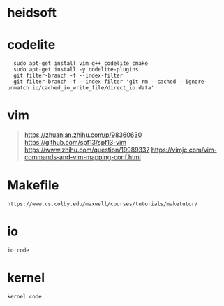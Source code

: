 heidsoft
============
# codelite 
```
  sudo apt-get install vim g++ codelite cmake
  sudo apt-get install -y codelite-plugins
  git filter-branch -f --index-filter 
  git filter-branch -f --index-filter 'git rm --cached --ignore-unmatch io/cached_io_write_file/direct_io.data'
```

# vim 
>https://zhuanlan.zhihu.com/p/98360630
>https://github.com/spf13/spf13-vim
>https://www.zhihu.com/question/19989337
>https://vimjc.com/vim-commands-and-vim-mapping-conf.html

# Makefile

```
https://www.cs.colby.edu/maxwell/courses/tutorials/maketutor/
```

# io

```
io code
```

# kernel

```
kernel code
```
